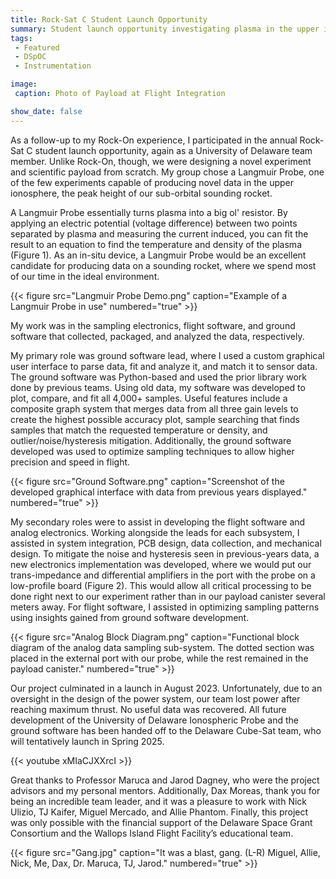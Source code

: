 ```yaml
---
title: Rock-Sat C Student Launch Opportunity
summary: Student launch opportunity investigating plasma in the upper ionosphere. Cool rocket stuff. Fall 2022 - Summer 2023.
tags:
 - Featured
 - DSpOC
 - Instrumentation

image:
 caption: Photo of Payload at Flight Integration

show_date: false
---
```


As a follow-up to my Rock-On experience, I participated in the annual Rock-Sat C student launch opportunity, again as a University of Delaware team member. Unlike Rock-On, though, we were designing a novel experiment and scientific payload from scratch. My group chose a Langmuir Probe, one of the few experiments capable of producing novel data in the upper ionosphere, the peak height of our sub-orbital sounding rocket.

A Langmuir Probe essentially turns plasma into a big ol' resistor. By applying an electric potential (voltage difference) between two points separated by plasma and measuring the current induced, you can fit the result to an equation to find the temperature and density of the plasma (Figure 1). As an in-situ device, a Langmuir Probe would be an excellent candidate for producing data on a sounding rocket, where we spend most of our time in the ideal environment.

{{< figure src="Langmuir Probe Demo.png" caption="Example of a Langmuir Probe in use" numbered="true" >}}

My work was in the sampling electronics, flight software, and ground software that collected, packaged, and analyzed the data, respectively.

My primary role was ground software lead, where I used a custom graphical user interface to parse data, fit and analyze it, and match it to sensor data. The ground software was Python-based and used the prior library work done by previous teams. Using old data, my software was developed to plot, compare, and fit all 4,000+ samples. Useful features include a composite graph system that merges data from all three gain levels to create the highest possible accuracy plot, sample searching that finds samples that match the requested temperature or density, and outlier/noise/hysteresis mitigation. Additionally, the ground software developed was used to optimize sampling techniques to allow higher precision and speed in flight.

{{< figure src="Ground Software.png" caption="Screenshot of the developed graphical interface with data from previous years displayed." numbered="true" >}}

My secondary roles were to assist in developing the flight software and analog electronics. Working alongside the leads for each subsystem, I assisted in system integration, PCB design, data collection, and mechanical design. To mitigate the noise and hysteresis seen in previous-years data, a new electronics implementation was developed, where we would put our trans-impedance and differential amplifiers in the port with the probe on a low-profile board (Figure 2). This would allow all critical processing to be done right next to our experiment rather than in our payload canister several meters away. For flight software, I assisted in optimizing sampling patterns using insights gained from ground software development.

{{< figure src="Analog Block Diagram.png" caption="Functional block diagram of the analog data sampling sub-system. The dotted section was placed in the external port with our probe, while the rest remained in the payload canister." numbered="true" >}}

Our project culminated in a launch in August 2023. Unfortunately, due to an oversight in the design of the power system, our team lost power after reaching maximum thrust. No useful data was recovered. All future development of the University of Delaware Ionospheric Probe and the ground software has been handed off to the Delaware Cube-Sat team, who will tentatively launch in Spring 2025.

{{< youtube xMIaCJXXrcI >}}

Great thanks to Professor Maruca and Jarod Dagney, who were the project advisors and my personal mentors. Additionally, Dax Moreas, thank you for being an incredible team leader, and it was a pleasure to work with Nick Ulizio, TJ Kaifer, Miguel Mercado, and Allie Phantom. Finally, this project was only possible with the financial support of the Delaware Space Grant Consortium and the Wallops Island Flight Facility’s educational team.

{{< figure src="Gang.jpg" caption="It was a blast, gang. (L-R) Miguel, Allie, Nick, Me, Dax, Dr. Maruca, TJ, Jarod." numbered="true" >}}
